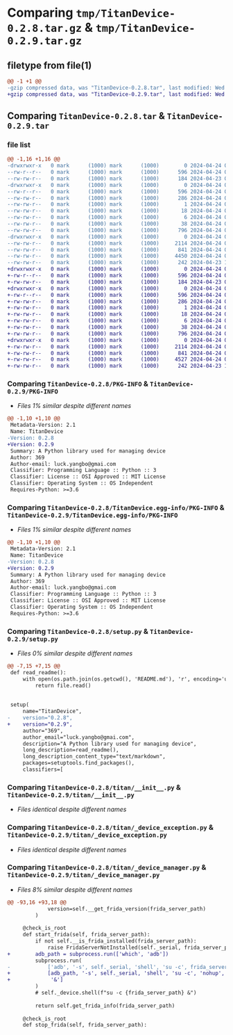 # Comparing `tmp/TitanDevice-0.2.8.tar.gz` & `tmp/TitanDevice-0.2.9.tar.gz`

## filetype from file(1)

```diff
@@ -1 +1 @@
-gzip compressed data, was "TitanDevice-0.2.8.tar", last modified: Wed Apr 24 08:47:35 2024, max compression
+gzip compressed data, was "TitanDevice-0.2.9.tar", last modified: Wed Apr 24 08:53:25 2024, max compression
```

## Comparing `TitanDevice-0.2.8.tar` & `TitanDevice-0.2.9.tar`

### file list

```diff
@@ -1,16 +1,16 @@
-drwxrwxr-x   0 mark      (1000) mark      (1000)        0 2024-04-24 08:47:35.707024 TitanDevice-0.2.8/
--rw-r--r--   0 mark      (1000) mark      (1000)      596 2024-04-24 08:47:35.707024 TitanDevice-0.2.8/PKG-INFO
--rw-rw-r--   0 mark      (1000) mark      (1000)      184 2024-04-23 06:54:15.000000 TitanDevice-0.2.8/README.md
-drwxrwxr-x   0 mark      (1000) mark      (1000)        0 2024-04-24 08:47:35.707024 TitanDevice-0.2.8/TitanDevice.egg-info/
--rw-r--r--   0 mark      (1000) mark      (1000)      596 2024-04-24 08:47:35.000000 TitanDevice-0.2.8/TitanDevice.egg-info/PKG-INFO
--rw-rw-r--   0 mark      (1000) mark      (1000)      286 2024-04-24 08:47:35.000000 TitanDevice-0.2.8/TitanDevice.egg-info/SOURCES.txt
--rw-rw-r--   0 mark      (1000) mark      (1000)        1 2024-04-24 08:47:35.000000 TitanDevice-0.2.8/TitanDevice.egg-info/dependency_links.txt
--rw-rw-r--   0 mark      (1000) mark      (1000)       18 2024-04-24 08:47:35.000000 TitanDevice-0.2.8/TitanDevice.egg-info/requires.txt
--rw-rw-r--   0 mark      (1000) mark      (1000)        6 2024-04-24 08:47:35.000000 TitanDevice-0.2.8/TitanDevice.egg-info/top_level.txt
--rw-rw-r--   0 mark      (1000) mark      (1000)       38 2024-04-24 08:47:35.707024 TitanDevice-0.2.8/setup.cfg
--rw-rw-r--   0 mark      (1000) mark      (1000)      796 2024-04-24 08:47:33.000000 TitanDevice-0.2.8/setup.py
-drwxrwxr-x   0 mark      (1000) mark      (1000)        0 2024-04-24 08:47:35.707024 TitanDevice-0.2.8/titan/
--rw-rw-r--   0 mark      (1000) mark      (1000)     2114 2024-04-24 07:26:17.000000 TitanDevice-0.2.8/titan/__init__.py
--rw-rw-r--   0 mark      (1000) mark      (1000)      841 2024-04-24 07:31:02.000000 TitanDevice-0.2.8/titan/_device_exception.py
--rw-rw-r--   0 mark      (1000) mark      (1000)     4450 2024-04-24 08:47:34.000000 TitanDevice-0.2.8/titan/_device_manager.py
--rw-rw-r--   0 mark      (1000) mark      (1000)      242 2024-04-23 10:24:56.000000 TitanDevice-0.2.8/titan/_device_models.py
+drwxrwxr-x   0 mark      (1000) mark      (1000)        0 2024-04-24 08:53:25.348823 TitanDevice-0.2.9/
+-rw-r--r--   0 mark      (1000) mark      (1000)      596 2024-04-24 08:53:25.348823 TitanDevice-0.2.9/PKG-INFO
+-rw-rw-r--   0 mark      (1000) mark      (1000)      184 2024-04-23 06:54:15.000000 TitanDevice-0.2.9/README.md
+drwxrwxr-x   0 mark      (1000) mark      (1000)        0 2024-04-24 08:53:25.348823 TitanDevice-0.2.9/TitanDevice.egg-info/
+-rw-r--r--   0 mark      (1000) mark      (1000)      596 2024-04-24 08:53:25.000000 TitanDevice-0.2.9/TitanDevice.egg-info/PKG-INFO
+-rw-rw-r--   0 mark      (1000) mark      (1000)      286 2024-04-24 08:53:25.000000 TitanDevice-0.2.9/TitanDevice.egg-info/SOURCES.txt
+-rw-rw-r--   0 mark      (1000) mark      (1000)        1 2024-04-24 08:53:25.000000 TitanDevice-0.2.9/TitanDevice.egg-info/dependency_links.txt
+-rw-rw-r--   0 mark      (1000) mark      (1000)       18 2024-04-24 08:53:25.000000 TitanDevice-0.2.9/TitanDevice.egg-info/requires.txt
+-rw-rw-r--   0 mark      (1000) mark      (1000)        6 2024-04-24 08:53:25.000000 TitanDevice-0.2.9/TitanDevice.egg-info/top_level.txt
+-rw-rw-r--   0 mark      (1000) mark      (1000)       38 2024-04-24 08:53:25.348823 TitanDevice-0.2.9/setup.cfg
+-rw-rw-r--   0 mark      (1000) mark      (1000)      796 2024-04-24 08:53:23.000000 TitanDevice-0.2.9/setup.py
+drwxrwxr-x   0 mark      (1000) mark      (1000)        0 2024-04-24 08:53:25.348823 TitanDevice-0.2.9/titan/
+-rw-rw-r--   0 mark      (1000) mark      (1000)     2114 2024-04-24 07:26:17.000000 TitanDevice-0.2.9/titan/__init__.py
+-rw-rw-r--   0 mark      (1000) mark      (1000)      841 2024-04-24 07:31:02.000000 TitanDevice-0.2.9/titan/_device_exception.py
+-rw-rw-r--   0 mark      (1000) mark      (1000)     4527 2024-04-24 08:53:23.000000 TitanDevice-0.2.9/titan/_device_manager.py
+-rw-rw-r--   0 mark      (1000) mark      (1000)      242 2024-04-23 10:24:56.000000 TitanDevice-0.2.9/titan/_device_models.py
```

### Comparing `TitanDevice-0.2.8/PKG-INFO` & `TitanDevice-0.2.9/PKG-INFO`

 * *Files 1% similar despite different names*

```diff
@@ -1,10 +1,10 @@
 Metadata-Version: 2.1
 Name: TitanDevice
-Version: 0.2.8
+Version: 0.2.9
 Summary: A Python library used for managing device
 Author: 369
 Author-email: luck.yangbo@gmai.com
 Classifier: Programming Language :: Python :: 3
 Classifier: License :: OSI Approved :: MIT License
 Classifier: Operating System :: OS Independent
 Requires-Python: >=3.6
```

### Comparing `TitanDevice-0.2.8/TitanDevice.egg-info/PKG-INFO` & `TitanDevice-0.2.9/TitanDevice.egg-info/PKG-INFO`

 * *Files 1% similar despite different names*

```diff
@@ -1,10 +1,10 @@
 Metadata-Version: 2.1
 Name: TitanDevice
-Version: 0.2.8
+Version: 0.2.9
 Summary: A Python library used for managing device
 Author: 369
 Author-email: luck.yangbo@gmai.com
 Classifier: Programming Language :: Python :: 3
 Classifier: License :: OSI Approved :: MIT License
 Classifier: Operating System :: OS Independent
 Requires-Python: >=3.6
```

### Comparing `TitanDevice-0.2.8/setup.py` & `TitanDevice-0.2.9/setup.py`

 * *Files 0% similar despite different names*

```diff
@@ -7,15 +7,15 @@
 def read_readme():
     with open(os.path.join(os.getcwd(), 'README.md'), 'r', encoding='utf-8') as file:
         return file.read()
 
 
 setup(
     name="TitanDevice",
-    version="0.2.8",
+    version="0.2.9",
     author="369",
     author_email="luck.yangbo@gmai.com",
     description="A Python library used for managing device",
     long_description=read_readme(),
     long_description_content_type="text/markdown",
     packages=setuptools.find_packages(),
     classifiers=[
```

### Comparing `TitanDevice-0.2.8/titan/__init__.py` & `TitanDevice-0.2.9/titan/__init__.py`

 * *Files identical despite different names*

### Comparing `TitanDevice-0.2.8/titan/_device_exception.py` & `TitanDevice-0.2.9/titan/_device_exception.py`

 * *Files identical despite different names*

### Comparing `TitanDevice-0.2.8/titan/_device_manager.py` & `TitanDevice-0.2.9/titan/_device_manager.py`

 * *Files 8% similar despite different names*

```diff
@@ -93,16 +93,18 @@
             version=self.__get_frida_version(frida_server_path)
         )
 
     @check_is_root
     def start_frida(self, frida_server_path):
         if not self.__is_frida_installed(frida_server_path):
             raise FridaServerNotInstalled(self._serial, frida_server_path)
+        adb_path = subprocess.run(['which', 'adb'])
         subprocess.run(
-            ['adb', '-s', self._serial, 'shell', 'su -c', frida_server_path, '&']
+            [adb_path, '-s', self._serial, 'shell', 'su -c', 'nohup', frida_server_path,
+             '&']
         )
         # self._device.shell(f"su -c {frida_server_path} &")
 
         return self.get_frida_info(frida_server_path)
 
     @check_is_root
     def stop_frida(self, frida_server_path):
```

